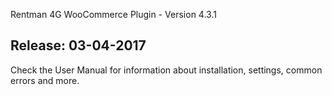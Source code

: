 Rentman 4G WooCommerce Plugin - Version 4.3.1

Release: 03-04-2017
-----------------------------
Check the User Manual for information about installation, settings, common errors and more.
